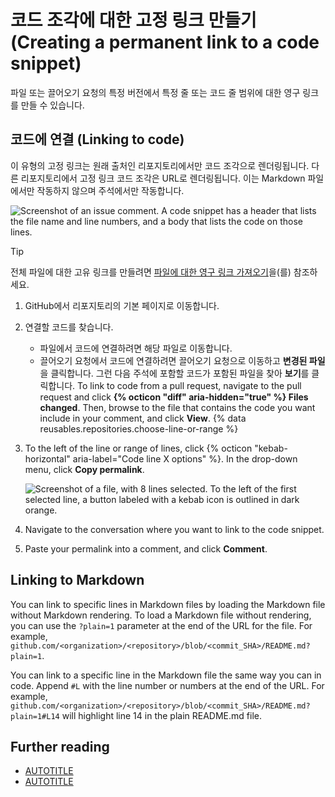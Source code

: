 # 코드 조각에 대한 고정 링크 만들기 (Creating a permanent link to a code snippet)

파일 또는 끌어오기 요청의 특정 버전에서 특정 줄 또는 코드 줄 범위에 대한 영구 링크를 만들 수 있습니다.

## 코드에 연결 (Linking to code)

이 유형의 고정 링크는 원래 출처인 리포지토리에서만 코드 조각으로 렌더링됩니다. 다른 리포지토리에서 고정 링크 코드 조각은 URL로 렌더링됩니다. 이는 Markdown 파일에서만 작동하지 않으며 주석에서만 작동합니다.

![Screenshot of an issue comment. A code snippet has a header that lists the file name and line numbers, and a body that lists the code on those lines.](https://docs.github.com/assets/cb-68457/mw-1440/images/help/repository/rendered-code-snippet.webp)

> [!TIP]  
> 전체 파일에 대한 고유 링크를 만들려면 [파일에 대한 영구 링크 가져오기](/repositories/working-with-files/using-files/getting-permanent-links-to-files)을(를) 참조하세요.

1. GitHub에서 리포지토리의 기본 페이지로 이동합니다.
1. 연결할 코드를 찾습니다.
    * 파일에서 코드에 연결하려면 해당 파일로 이동합니다.
    * 끌어오기 요청에서 코드에 연결하려면 끌어오기 요청으로 이동하고  **변경된 파일**을 클릭합니다. 그런 다음 주석에 포함할 코드가 포함된 파일을 찾아 **보기**를 클릭합니다.
    To link to code from a pull request, navigate to the pull request and click **{% octicon "diff" aria-hidden="true" %} Files changed**. Then, browse to the file that contains the code you want include in your comment, and click **View**.
{% data reusables.repositories.choose-line-or-range %}
1. To the left of the line or range of lines, click {% octicon "kebab-horizontal" aria-label="Code line X options" %}. In the drop-down menu, click **Copy permalink**.

   ![Screenshot of a file, with 8 lines selected. To the left of the first selected line, a button labeled with a kebab icon is outlined in dark orange.](/assets/images/help/repository/open-new-issue-specific-line.png)
1. Navigate to the conversation where you want to link to the code snippet.
1. Paste your permalink into a comment, and click **Comment**.

## Linking to Markdown

You can link to specific lines in Markdown files by loading the Markdown file without Markdown rendering. To load a Markdown file without rendering, you can use the `?plain=1` parameter at the end of the URL for the file. For example, `github.com/<organization>/<repository>/blob/<commit_SHA>/README.md?plain=1`.

You can link to a specific line in the Markdown file the same way you can in code. Append `#L` with the line number or numbers at the end of the URL. For example, `github.com/<organization>/<repository>/blob/<commit_SHA>/README.md?plain=1#L14` will highlight line 14 in the plain README.md file.

## Further reading

* [AUTOTITLE](/issues/tracking-your-work-with-issues/creating-an-issue)
* [AUTOTITLE](/pull-requests/collaborating-with-pull-requests/reviewing-changes-in-pull-requests)